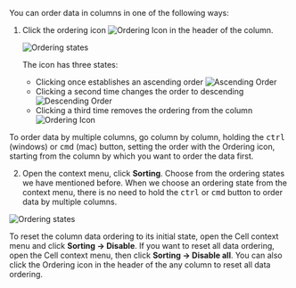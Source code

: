 You can order data in columns in one of the following ways:
1. Click the ordering icon ![Ordering Icon](https://github.com/dbeaver/cloudbeaver/wiki/images/Order-unknown.png) in the header of the column.

   ![Ordering states](https://github.com/dbeaver/cloudbeaver/wiki/images/Order-states.png) 

   The icon has three states:  
   * Clicking once establishes an ascending order ![Ascending Order](https://github.com/dbeaver/cloudbeaver/wiki/images/Order-ascending.png)  
   * Clicking a second time changes the order to descending ![Descending Order](https://github.com/dbeaver/cloudbeaver/wiki/images/Order-descending.png)  
   * Clicking a third time removes the ordering from the column ![Ordering Icon](https://github.com/dbeaver/cloudbeaver/wiki/images/Order-unknown.png)  

To order data by multiple columns, go column by column, holding the <kbd>ctrl</kbd> (windows) or <kbd>cmd</kbd> (mac) button, setting the order with the Ordering icon, starting from the column by which you want to order the data first.

2. Open the context menu, click **Sorting**. Choose from the ordering states we have mentioned before.
When we choose an ordering state from the context menu, there is no need to hold the <kbd>ctrl</kbd> or <kbd>cmd</kbd> button to order data by multiple columns. 

![Ordering states](https://github.com/dbeaver/cloudbeaver/wiki/images/Context-order-states.png)

To reset the column data ordering to its initial state, open the Cell context menu and click **Sorting -> Disable**. 
If you want to reset all data ordering, open the Cell context menu, then click **Sorting -> Disable all**. You can also click the Ordering icon in the header of the any column to reset all data ordering.